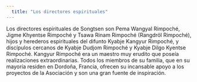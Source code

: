```yaml
---
  title: "Los directores espirituales"
---
```


Los directores espirituales de Songtsen son Pema Wangyal Rimpoché, Jigme Khyentse Rimpoché y Tsawa Rinam Rimpoché (Rangdröl Rimpoché), hijos y herederos espirituales del difunto Kyabje Kangyur Rimpoché, y discípulos cercanos de Kyabje Dudjom Rimpoché y Kyabje Dilgo Kyentse Rimpoché. Kangyur Rimpoché era un maestro muy erudito que poseía realizaciones extraordinarias. Todos los miembros de su familia, que en su mayoría residen en Dordoña, Francia, ofrecen su incansable apoyo a los proyectos de la Asociación y son una gran fuente de inspiración. 
